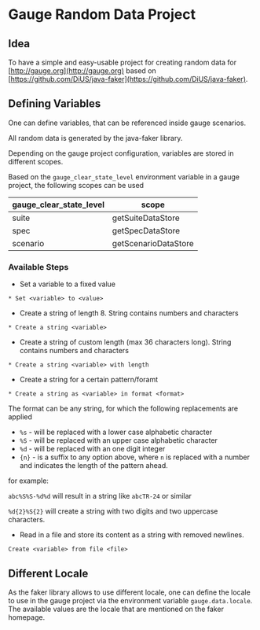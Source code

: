 # Gauge Random Data Project  
## Idea  
To have a simple and easy-usable project for creating random data for 
[http://gauge.org](http://gauge.org) based on
[https://github.com/DiUS/java-faker](https://github.com/DiUS/java-faker). 

## Defining Variables
One can define variables, that can be referenced inside gauge scenarios.

All random data is generated by the java-faker library.

Depending on the gauge project configuration, variables are stored in different scopes.

Based on the `gauge_clear_state_level` environment variable in a gauge project, the following scopes can be used

 | gauge_clear_state_level | scope |
 |-----------------------|-----|
 |suite|getSuiteDataStore|
 |spec|getSpecDataStore|
 |scenario|getScenarioDataStore|

### Available Steps

* Set a variable to a fixed value
```
* Set <variable> to <value>
```
* Create a string of length 8. String contains numbers and characters
```
* Create a string <variable>
```
* Create a string of custom length (max 36 characters long). String contains numbers and characters
```
* Create a string <variable> with length
```
* Create a string for a certain pattern/foramt
```
* Create a string as <variable> in format <format>
```
The format can be any string, for which the following replacements are applied
* `%s` - will be replaced with a lower case alphabetic character
* `%S` - will be replaced with an upper case alphabetic character
* `%d` - will be replaced with an one digit integer
* `{n}` - is a suffix to any option above, where `n` is replaced with a number and indicates the 
length of the pattern ahead.

for example: 

`abc%S%S-%d%d` will result in a string like `abcTR-24` or similar

`%d{2}%S{2}` will create a string with two digits and two uppercase characters.

* Read in a file and store its content as a string with removed newlines.
```
Create <variable> from file <file>
```
## Different Locale
As the faker library allows to use different locale, one can define the locale to use
in the gauge project via the environment variable `gauge.data.locale`. The available values are the locale that are
mentioned on the faker homepage.
